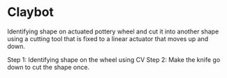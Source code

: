 # Claybot

Identifying shape on actuated pottery wheel and cut it into another shape using a cutting tool that is fixed to a linear actuator that moves up and down.

Step 1: Identifying shape on the wheel using CV
Step 2: Make the knife go down to cut the shape once.